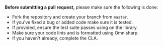 **Before submitting a pull request,** please make sure the following is done:

- Fork the repository and create your branch from `master`.
- If you've fixed a bug or added code make sure it is tested.
- If provided, ensure the test suite passes using on the library.
- Make sure your code lints and is formatted using Omnisharp.
- If you haven't already, complete the CLA.
